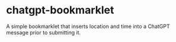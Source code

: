 # chatgpt-bookmarklet

A simple bookmarklet that inserts location and time into a ChatGPT message prior to submitting it.

